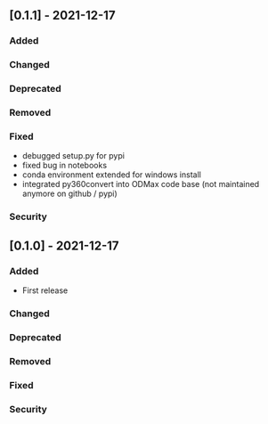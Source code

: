 ## [0.1.1] - 2021-12-17
### Added
### Changed
### Deprecated
### Removed
### Fixed
- debugged setup.py for pypi
- fixed bug in notebooks
- conda environment extended for windows install
- integrated py360convert into ODMax code base (not maintained anymore on github / pypi)

### Security

## [0.1.0] - 2021-12-17
### Added
- First release

### Changed
### Deprecated
### Removed
### Fixed
### Security
